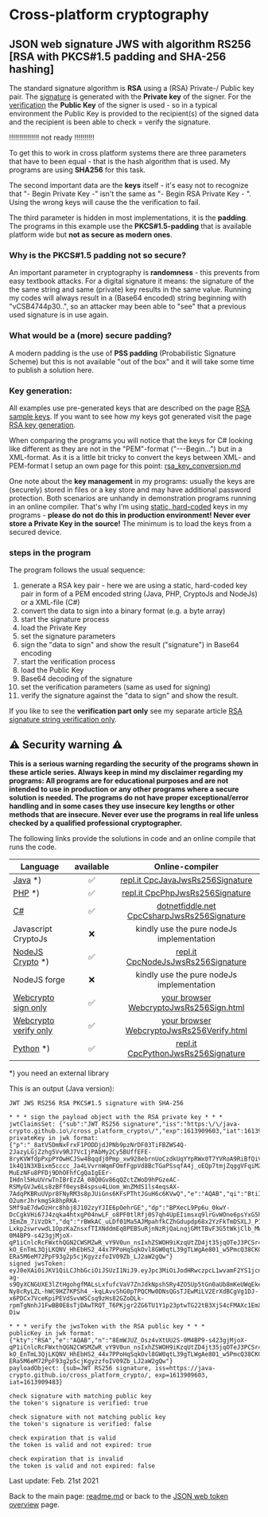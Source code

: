 # Cross-platform cryptography

## JSON web signature JWS with algorithm RS256 [RSA with PKCS#1.5 padding and SHA-256 hashing]

The standard signature algorithm is **RSA** using a (RSA) Private-/ Public key pair. The <u>signature</u> is generated with the **Private key** of the signer. For the <u>verification</u> the **Public Key** of the signer is used - so in a typical environment the Public Key is provided to the recipient(s) of the signed data and the recipient is been able to check = verify the signature.


!!!!!!!!!!!!!!! not ready !!!!!!!!!!

To get this to work in cross platform systems there are three parameters that have to been equal - that is the hash algorithm that is used. My programs are using **SHA256** for this task.

The second important data are the **keys** itself - it's easy not to recognize that "- Begin Private Key -" isn't the same as "- Begin RSA Private Key - ". Using the wrong keys will cause the the verification to fail.

The third parameter is hidden in most implementations, it is the **padding**. The programs in this example use the **PKCS#1.5-padding** that is available platform wide but **not as secure as modern ones**.

### Why is the PKCS#1.5 padding not so secure?

An important parameter in cryptography is **randomness** - this prevents from easy textbook attacks. For a digital signature it means: the signature of the the same string and same (private) key results in the same value. Running my codes will always result in a (Base64 encoded) string beginning with "vCSB4744p30..", so an attacker may been able to "see" that a previous used signature is in use again.

### What would be a (more) secure padding?

A modern padding is the use of **PSS padding** (Probabilistic Signature Scheme) but this is not available "out of the box" and it will take some time to publish a solution here.

### Key generation: 

All examples use pre-generated keys that are described on the page [RSA sample keys](rsa_sample_keypair.md). If you want to see how my keys got generated visit the page [RSA key generation](rsa_key_generation.md). 

When comparing the programs you will notice that the keys for C# looking like different as they are not in the "PEM"-format ("---Begin...") but in a XML-format. As it is a little bit tricky to convert the keys between XML- and PEM-format I setup an own page for this point: [rsa_key_conversion.md](rsa_key_conversion.md)

One note about the **key management** in my programs: usually the keys are (securely) stored in files or a key store and may have additional password protection. Both scenarios are unhandy in demonstration programs running in an online compiler. That's why I'm using <u>static, hard-coded</u> keys in my programs - **please do not do this in production environment! Never ever store a Private Key in the source!** The minimum is to load the keys from a secured device.

### steps in the program

The program follows the usual sequence:
1. generate a RSA key pair - here we are using a static, hard-coded key pair in form of a PEM encoded string (Java, PHP, CryptoJs and NodeJs) or a XML-file (C#)
2. convert the data to sign into a binary format (e.g. a byte array)
3. start the signature process
4. load the Private Key
5. set the signature parameters
6. sign the "data to sign" and show the result ("signature") in Base64 encoding
7. start the verification process
8. load the Public Key
9. Base64 decoding of the signature
10. set the verification parameters (same as used for signing)
11. verify the signature against the "data to sign" and show the result.

If you like to see the **verification part only** see my separate article [RSA signature string verification only](rsa_signature_string_verification_only.md).

## :warning: Security warning :warning:

**This is a serious warning regarding the security of the programs shown in these article series.  Always keep in mind my disclaimer regarding my programs: All programs are for educational purposes and are not intended to use in production or any other programs where a  secure solution is needed. The programs do not have proper exceptional/error handling and in some cases they use insecure key lengths or other methods that are insecure. Never ever use the programs in real life unless checked by a qualified professional cryptographer.**

The following links provide the solutions in code and an online compile that runs the code.

| Language | available | Online-compiler
| ------ | :---: | :----: |
| [Java](../JwtJwsRs256Signature/JwsRs256Signature.java) *) | :white_check_mark: | [repl.it CpcJavaJwsRs256Signature](https://repl.it/@javacrypto/CpcJavaJwsRs256Signature#Main.java/) |
| [PHP](../JwtJwsRs256Signature/JwsRs256Signature.php) *) | :white_check_mark: | [repl.it CpcPhpJwsRs256Signature](https://repl.it/@javacrypto/CpcJPhpJwsRs256Signature#main.php/) |
| [C#](../JwtJwsRs256Signature/JwsRs256Signature.cs) | :white_check_mark: | [dotnetfiddle.net CpcCsharpJwsRs256Signature](https://dotnetfiddle.net/rGnvVi/) |
| Javascript CryptoJs | :x: | kindly use the pure nodeJs implementation |
| [NodeJS Crypto](../JwtJwsRs256Signature/JwsRs256SignatureNodeJs.js) *) | :white_check_mark: | [repl.it CpcNodeJsJwsRs256Signature](https://repl.it/@javacrypto/CpcNodeJsJwsRs256Signature#index.js/)
| NodeJS forge | :x: | kindly use the pure nodeJs implementation |
| [Webcrypto sign only](../JwtJwsRs256Signature/jwsrs256signaturessign.html) | :white_check_mark: | [your browser WebcryptoJwsRs256Sign.html](https://java-crypto.github.io/cross_platform_crypto/JwtJwsRs256Signature/jwsrs256signaturessign.html)
| [Webcrypto verify only](../JwtJwsRs256Signature/jwsrs256signatureverification.html) | :white_check_mark: | [your browser WebcryptoJwsRs256Verify.html](https://java-crypto.github.io/cross_platform_crypto/JwtJwsRs256Signature/jwsrs256signatureverification.html)
| [Python](../JwtJwsRs256Signature/JwsRs256Signature.py) *) | :white_check_mark: | [repl.it CpcPythonJwsRs256Signature](https://repl.it/@javacrypto/CpcPythonJwsRs256Signature#main.py/)

*) you need an external library

This is an output (Java version):

```plaintext
JWT JWS RS256 RSA PKCS#1.5 signature with SHA-256

* * * sign the payload object with the RSA private key * * *
jwtClaimsSet: {"sub":"JWT RS256 signature","iss":"https:\/\/java-crypto.github.io\/cross_platform_crypto\/","exp":1613909603,"iat":1613909483}
privateKey in jwk format:
{"p":"_8atV5DmNxFrxF1PODDjdJPNb9pzNrDF03TiFBZWS4Q-2JazyLGjZzhg5Vv9RJ7VcIjPAbMy2Cy5BUffEFE-8ryKVWfdpPxpPYOwHCJSw4Bqqdj0Pmp_xw928ebrnUoCzdkUqYYpRWx0T7YVRoA9RiBfQiVHhuJBSDPYJPoP34k","kty":"RSA","q":"8H9wLE5L8raUn4NYYRuUVMa-1k4Q1N3XBixm5cccc_Ja4LVvrnWqmFOmfFgpVd8BcTGaPSsqfA4j_oEQp7tmjZqggVFqiM2mJ2YEv18cY_5kiDUVYR7VWSkpqVOkgiX3lK3UkIngnVMGGFnoIBlfBFF9uo02rZpC5o5zebaDIms","d":"hXGYfOMFzXX_vds8HYQZpISDlSF3NmbTCdyZkIsHjndcGoSOTyeEOxV93MggxIRUSjAeKNjPVzikyr2ixdHbp4fAKnjsAjvcfnOOjBp09WW4QCi3_GCfUh0w39uhRGZKPjiqIj8NzBitN06LaoYD6MPg_CtSXiezGIlFn_Hs-MuEzNFu8PFDj9DhOFhfCgQaIgEEr-IHdnl5HuUVrwTnIBrEzZA_08Q0Gv86qQZctZWoD9hPGzeAC-RSMyGVJw6Ls8zBFf0eysB4spsu4LUom_WnZMdS1ls4eqsAX-7AdqPKBRuUVpr8FNyRM3s8pJUiGns6KFsPThtJGuH6c6KVwQ","e":"AQAB","qi":"BtiIiTnpBkd6hkqJnHLh6JxBLSxUopFvbhlR37Thw1JN94i65dmtgnjwluvR_OMgzcR8e8uCH2sBn5od78vzgiDXsqITF76rJgeO639ILTA4MO3Mz-O2umrJhrkmgSk8hpRKA-5Mf9aE7dwOzHrc8hbj8J102zyYJIE6pOehrGE","dp":"BPXecL9Pp6u_0kwY-DcCgkVHi67J4zqka4htxgP04nwLF_o8PF0tlRfj0S7qh4UpEIimsxq9lrGvWOne6psYxG5hpGxiQQvgIqBGLxV_U2lPKEIb4oYAOmUTYnefBCrmSQW3v93pOP50dwNKAFcGWTDRiB_e9j-3EmZm_7iVzDk","dq":"rBWkAC_uLDf01Ma5AJMpahfkCZhGdupdp68x2YzFkTmDSXLJ_P15GhIQ-Lxkp2swrvwdL1OpzKaZnsxfTIXNddmEq8PEBSuRjnNzRjQaLnqjGMtTBvF3G5tWkjClb_MW2q4fgWUG8cusetQqQn2k_YQKAOh2jXXqFOstOZQc9Q0","n":"8EmWJUZ_Osz4vXtUU2S-0M4BP9-s423gjMjoX-qP1iCnlcRcFWxthQGN2CWSMZwR_vY9V0un_nsIxhZSWOH9iKzqUtZD4jt35jqOTeJ3PCSr48JirVDNLet7hRT37Ovfu5iieMN7ZNpkjeIG_CfT_QQl7R-kO_EnTmL3QjLKQNV_HhEbHS2_44x7PPoHqSqkOvl8GW0qtL39gTLWgAe801_w5PmcQ38CKG0oT2gdJmJqIxNmAEHkatYGHcMDtXRBpOhOSdraFj6SmPyHEmLBishaq7Jm8NPPNK9QcEQ3q-ERa5M6eM72PpF93g2p5cjKgyzzfoIV09Zb_LJ2aW2gQw"}
signed jwsToken:
eyJ0eXAiOiJKV1QiLCJhbGciOiJSUzI1NiJ9.eyJpc3MiOiJodHRwczpcL1wvamF2YS1jcnlwdG8uZ2l0aHViLmlvXC9jcm9zc19wbGF0Zm9ybV9jcnlwdG9cLyIsInN1YiI6IkpXVCBSUzI1NiBzaWduYXR1cmUiLCJleHAiOjE2MTM5MDk2MDMsImlhdCI6MTYxMzkwOTQ4M30.QUlazkdTZXwkRISb2j48UGzB3A1WOpWuL5oC7GvE28xVQw36oFmSYoAflJ7DWdq2HJqnl6X3R-ag-s9QyXCNGUXE3lZtHgohgfMALsLxfufcVaV7ZnJdkNpshSRy4ZO5Up5tGn0aUb8mKeUWqEketDiMa-Ny8cRyLZL-hWC9HZ7KPSh4_-kqLAvvShG0pTPQCMw0DNsQGsTJEwMiLV2ErXdBCgVg1DJ-x6PDCx7VceKpiPEVdSvvWSCsq9zHs82GZoDLk-rpmTgNnhJ1FwBB0E8sTjDAwTRQT_T6PKjgr2ZG6TU1Y1p23ptwTG22tB3XjS4cFMAXc1EmXmSqqd-Diw

* * * verify the jwsToken with the RSA public key * * *
publicKey in jwk format:
{"kty":"RSA","e":"AQAB","n":"8EmWJUZ_Osz4vXtUU2S-0M4BP9-s423gjMjoX-qP1iCnlcRcFWxthQGN2CWSMZwR_vY9V0un_nsIxhZSWOH9iKzqUtZD4jt35jqOTeJ3PCSr48JirVDNLet7hRT37Ovfu5iieMN7ZNpkjeIG_CfT_QQl7R-kO_EnTmL3QjLKQNV_HhEbHS2_44x7PPoHqSqkOvl8GW0qtL39gTLWgAe801_w5PmcQ38CKG0oT2gdJmJqIxNmAEHkatYGHcMDtXRBpOhOSdraFj6SmPyHEmLBishaq7Jm8NPPNK9QcEQ3q-ERa5M6eM72PpF93g2p5cjKgyzzfoIV09Zb_LJ2aW2gQw"}
payloadObject: {sub=JWT RS256 signature, iss=https://java-crypto.github.io/cross_platform_crypto/, exp=1613909603, iat=1613909483}

check signature with matching public key
the token's signature is verified: true

check signature with not matching public key
the token's signature is verified: false

check expiration that is valid
the token is valid and not expired: true

check expiration that is invalid
the token is valid and not expired: false

```

Last update: Feb. 21st 2021

Back to the main page: [readme.md](../readme.md) or back to the [JSON web token overview](json_web_token_overview.md) page.
